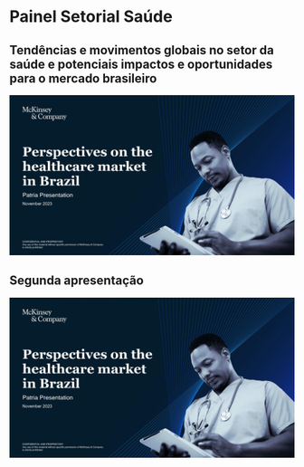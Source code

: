 # Painel Setorial Saúde

## Tendências e movimentos globais no setor da saúde e potenciais impactos e oportunidades para o mercado brasileiro

<a href="pdfs/Terceira Apresentação.pdf" class="image fit"><img src="imgs/Terceira_Apresentação.jpg" alt=""></a>

## Segunda apresentação

<a href="pdfs/Terceira Apresentação.pdf" class="image fit"><img src="imgs/Terceira_Apresentação.jpg" alt=""></a>

